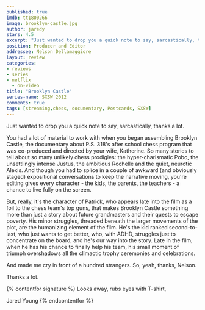 ```yaml
---
published: true
imdb: tt1800266
image: brooklyn-castle.jpg
author: jaredy 
stars: 4.5
excerpt: "Just wanted to drop you a quick note to say, sarcastically, thanks a lot."
position: Producer and Editor
addressee: Nelson Dellamaggiore
layout: review
categories:
- reviews
- series
- netflix
  - on-video
title: "Brooklyn Castle"
series-name: SXSW 2012
comments: true
tags: [streaming,chess, documentary, Postcards, SXSW]
---
```

Just wanted to drop you a quick note to say, sarcastically, thanks a lot.

You had a lot of material to work with when you began assembling Brooklyn Castle, the documentary about P.S. 318's after school chess program that was co-produced and directed by your wife, Katherine. So many stories to tell about so many unlikely chess prodigies: the hyper-charismatic Pobo, the unsettlingly intense Justus, the ambitious Rochelle and the quiet, neurotic Alexis. And though you had to splice in a couple of awkward (and obviously staged) expositional conversations to keep the narrative moving, you're editing gives every character - the kids, the parents, the teachers - a chance to live fully on the screen.

But, really, it's the character of Patrick, who appears late into the film as a foil to the chess team's top guns, that makes Brooklyn Castle something more than just a story about future grandmasters and their quests to escape poverty. His minor struggles, threaded beneath the larger movements of the plot, are the humanizing element of the film. He's the kid ranked second-to-last, who just wants to get better, who, with ADHD, struggles just to concentrate on the board, and he's our way into the story. Late in the film, when he has his chance to finally help his team, his small moment of triumph overshadows all the climactic trophy ceremonies and celebrations.

And made me cry in front of a hundred strangers. So, yeah, thanks, Nelson.

Thanks a lot.

{% contentfor signature %}
Looks away, rubs eyes with T-shirt,

Jared Young
{% endcontentfor %}